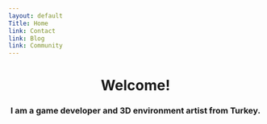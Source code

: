 ```yaml
---
layout: default
Title: Home
link: Contact
link: Blog
link: Community
---
```

<h1><center>Welcome!</center></h1>
<h3><center>I am a game developer and 3D environment artist from Turkey.</center></h3> 

